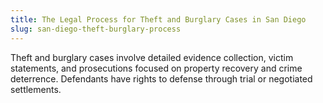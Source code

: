 ```yaml
---
title: The Legal Process for Theft and Burglary Cases in San Diego
slug: san-diego-theft-burglary-process
---
```


Theft and burglary cases involve detailed evidence collection, victim statements, and prosecutions focused on property recovery and crime deterrence. Defendants have rights to defense through trial or negotiated settlements.